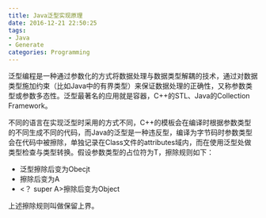 ```yaml
---
title: Java泛型实现原理
date: 2016-12-21 22:50:25
tags:
- Java
- Generate
categories: Programming
---
```



泛型编程是一种通过参数化的方式将数据处理与数据类型解耦的技术，通过对数据类型施加约束（比如Java中的有界类型）来保证数据处理的正确性，又称参数类型或参数多态性。泛型最著名的应用就是容器，C++的STL、Java的Collection Framework。

<!-- more -->

不同的语言在实现泛型时采用的方式不同，C++的模板会在编译时根据参数类型的不同生成不同的代码，而Java的泛型是一种违反型，编译为字节码时参数类型会在代码中被擦除，单独记录在Class文件的attributes域内，而在使用泛型处做类型检查与类型转换。假设参数类型的占位符为T，擦除规则如下：

* 泛型<T>擦除后变为Obecjt
* <? extends A>擦除后变为A
* <？ super A>擦除后变为Object

上述擦除规则叫做保留上界。
